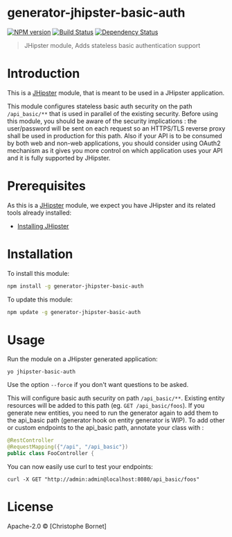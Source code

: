 # generator-jhipster-basic-auth
[![NPM version][npm-image]][npm-url] [![Build Status][travis-image]][travis-url] [![Dependency Status][daviddm-image]][daviddm-url]
> JHipster module, Adds stateless basic authentication support

# Introduction

This is a [JHipster](http://jhipster.github.io/) module, that is meant to be used in a JHipster application.

This module configures stateless basic auth security on the path ```/api_basic/**``` that is used in parallel of the existing security.
Before using this module, you should be aware of the security implications : the user/password will be sent on each request so an HTTPS/TLS reverse proxy shall be used in production for this path.
Also if your API is to be consumed by both web and non-web applications, you should consider using OAuth2 mechanism as it gives you more control on which application uses your API and it is fully supported by JHipster.

# Prerequisites

As this is a [JHipster](http://jhipster.github.io/) module, we expect you have JHipster and its related tools already installed:

- [Installing JHipster](https://jhipster.github.io/installation.html)

# Installation

To install this module:

```bash
npm install -g generator-jhipster-basic-auth
```

To update this module:
```bash
npm update -g generator-jhipster-basic-auth
```

# Usage

Run the module on a JHipster generated application:
```
yo jhipster-basic-auth
```
Use the option ```--force``` if you don't want questions to be asked.

This will configure basic auth security on path ```/api_basic/**```. Existing entity resources will be added to this path (eg. ```GET /api_basic/foos```).
If you generate new entities, you need to run the generator again to add them to the api_basic path (generator hook on entity generator is WIP).
To add other or custom endpoints to the api_basic path, annotate your class with :
```java
@RestController
@RequestMapping({"/api", "/api_basic"})
public class FooController {
```
You can now easily use curl to test your endpoints:
```
curl -X GET "http://admin:admin@localhost:8080/api_basic/foos"
```

# License

Apache-2.0 © [Christophe Bornet]

[npm-image]: https://img.shields.io/npm/v/generator-jhipster-basic-auth.svg
[npm-url]: https://npmjs.org/package/generator-jhipster-basic-auth
[travis-image]: https://travis-ci.org/cbornet/generator-jhipster-basic-auth.svg?branch=master
[travis-url]: https://travis-ci.org/cbornet/generator-jhipster-basic-auth
[daviddm-image]: https://david-dm.org/cbornet/generator-jhipster-basic-auth.svg?theme=shields.io
[daviddm-url]: https://david-dm.org/cbornet/generator-jhipster-module
